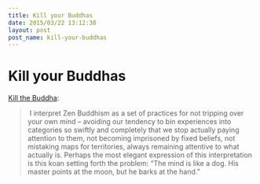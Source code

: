 ```yaml
---
title: Kill your Buddhas
date: 2015/03/22 13:12:38
layout: post
post_name: kill-your-buddhas
---
```

# Kill your Buddhas

[Kill the Buddha](http://esr.ibiblio.org/?p=2658): 

>  I interpret Zen Buddhism as a set of practices for not tripping over your own mind – avoiding our tendency to bin experiences into categories so swiftly and completely that we stop actually paying attention to them, not becoming imprisoned by fixed beliefs, not mistaking maps for territories, always remaining attentive to what actually is. Perhaps the most elegant expression of this interpretation is this koan setting forth the problem: “The mind is like a dog. His master points at the moon, but he barks at the hand.”
